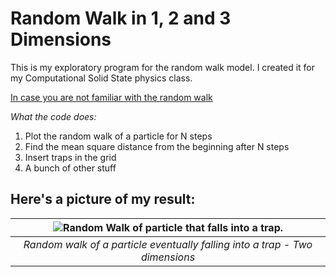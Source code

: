 # Random Walk in 1, 2 and 3 Dimensions

This is my exploratory program for the random walk model. I created it for my Computational Solid State physics class.

[In case you are not familiar with the random walk](https://en.wikipedia.org/wiki/Random_walk)

*What the code does:*
1. Plot the random walk of a particle for N steps
2. Find the mean square distance from the beginning after N steps
3. Insert traps in the grid
4. A bunch of other stuff

## Here's a picture of my result:

|![Random Walk of particle that falls into a trap.](https://github.com/user-attachments/assets/d6f17e80-314e-4155-ba49-c8ee388bf6f1 )|
|:--:|
|*Random walk of a particle eventually falling into a trap - Two dimensions*|

